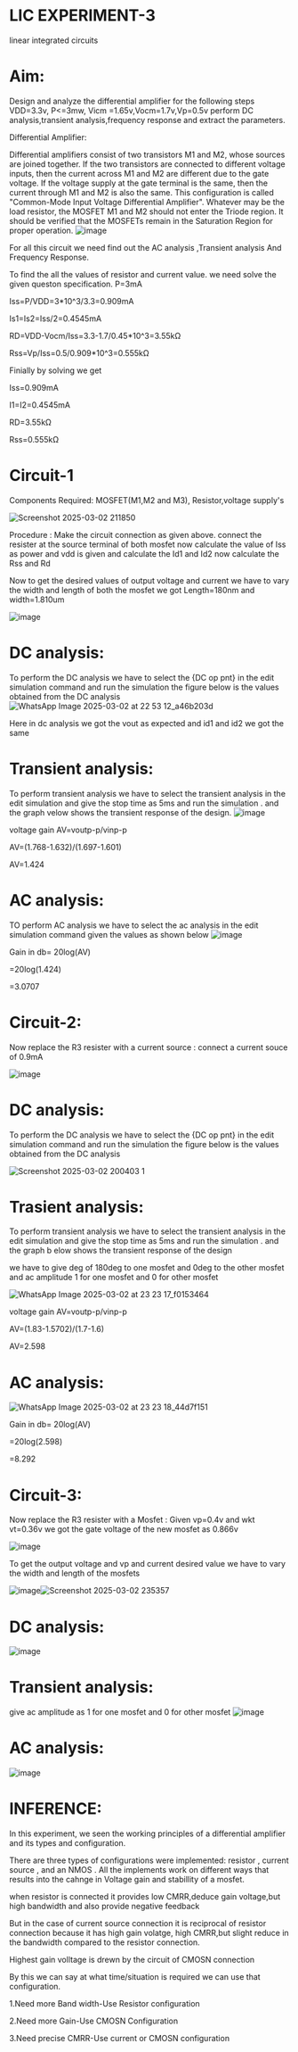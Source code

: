 # LIC EXPERIMENT-3
linear integrated circuits
# Aim:
Design and analyze the differential amplifier for the following steps VDD=3.3v, P<=3mw, Vicm =1.65v,Vocm=1.7v,Vp=0.5v perform DC analysis,transient analysis,frequency response and extract the parameters.

Differential Amplifier:

Differential amplifiers consist of two transistors M1 and M2, whose sources are joined together. If the two transistors are connected to different voltage inputs, then the current across M1 and M2 are different due to the gate voltage.
If the voltage supply at the gate terminal is the same, then the current through M1 and M2 is also the same. This configuration is called "Common-Mode Input Voltage Differential Amplifier".
Whatever may be the load resistor, the MOSFET M1 and M2 should not enter the Triode region. It should be verified that the MOSFETs remain in the Saturation Region for proper operation.
![image](https://github.com/user-attachments/assets/3c5dd8db-5be5-4177-aeb6-1e8dcb67f5c0)

For all this circuit we need find out the AC analysis ,Transient analysis And Frequency Response.

To find the all the values of resistor and current value. we need solve the given queston specification.
P=3mA

Iss=P/VDD=3*10^3/3.3=0.909mA

Is1=Is2=Iss/2=0.4545mA

RD=VDD-Vocm/Iss=3.3-1.7/0.45*10^3=3.55kΩ

Rss=Vp/Iss=0.5/0.909*10^3=0.555kΩ

Finially by solving we get

Iss=0.909mA

I1=I2=0.4545mA

RD=3.55kΩ

Rss=0.555kΩ


# Circuit-1
Components Required: MOSFET(M1,M2 and M3), Resistor,voltage supply's

![Screenshot 2025-03-02 211850](https://github.com/user-attachments/assets/93da95c8-e713-41e4-9a84-5bfd8340b150)

Procedure : Make the circuit connection as given above. connect the resister at the source terminal of both mosfet now calculate the value of Iss as power and vdd is given and calculate the Id1 and Id2 now calculate the Rss and Rd

Now to get the desired values of output voltage and current we have to vary the width and length of both the mosfet we got Length=180nm and width=1.810um

![image](https://github.com/user-attachments/assets/b98dddcc-52cd-4399-b805-8cfdf09220ef)

# DC analysis:
To perform the DC analysis we have to select the {DC op pnt} in the edit simulation command and run the simulation the figure below is the values obtained from the DC analysis
 ![WhatsApp Image 2025-03-02 at 22 53 12_a46b203d](https://github.com/user-attachments/assets/5d1b64f7-54f0-4fa9-becd-fb0ad1096ef7)

Here in dc analysis we got the vout as expected and id1 and id2 we got the same

# Transient analysis:
To perform transient analysis we have to select the transient analysis in the edit simulation and give the stop time as 5ms and run the simulation . and the graph velow shows the transient response of the design.
![image](https://github.com/user-attachments/assets/812e105b-93b8-472e-a969-91521b262dce)

voltage gain 
AV=voutp-p/vinp-p

AV=(1.768-1.632)/(1.697-1.601)

AV=1.424

# AC analysis:
TO perform AC analysis we have to select the ac analysis in the edit simulation command given the values as shown below
![image](https://github.com/user-attachments/assets/fb7e4769-8db7-43af-90e3-606e414762d3)

Gain in db= 20log(AV)

  =20log(1.424)
 
  =3.0707

  # Circuit-2:
  Now replace the R3 resister with a current source : connect a current souce of 0.9mA

  ![image](https://github.com/user-attachments/assets/18c83d5c-c212-40dd-8712-d38a2233c248)

# DC analysis:
To perform the DC analysis we have to select the {DC op pnt} in the edit simulation command and run the simulation the figure below is the values obtained from the DC analysis

![Screenshot 2025-03-02 200403 1](https://github.com/user-attachments/assets/ac6461fc-a913-48e3-b143-1241396432b2)

 # Trasient analysis:

 To perform transient analysis we have to select the transient analysis in the edit simulation and give the stop time as 5ms and run the simulation . and the graph b
 elow shows the transient response of the design

we have to give deg of 180deg to one mosfet and 0deg to the other mosfet and ac amplitude 1 for one mosfet and 0 for other mosfet

![WhatsApp Image 2025-03-02 at 23 23 17_f0153464](https://github.com/user-attachments/assets/f1ceccdc-96f4-4ed8-b5c8-383dcdcd5fbc)

voltage gain 
AV=voutp-p/vinp-p

AV=(1.83-1.5702)/(1.7-1.6)

AV=2.598

# AC analysis:
![WhatsApp Image 2025-03-02 at 23 23 18_44d7f151](https://github.com/user-attachments/assets/c788f6a1-c45c-472d-8566-5e8ff4e75518)

Gain in db= 20log(AV)

  =20log(2.598)

  =8.292

  # Circuit-3:
Now replace the R3 resister with a Mosfet : Given vp=0.4v and wkt vt=0.36v we got the gate voltage of the new mosfet as 0.866v

![image](https://github.com/user-attachments/assets/7dca4dc5-eefa-4e28-a761-768a5f4dabf8)

To get the output voltage and vp and current desired value we have to vary the width and length of the  mosfets

![image](https://github.com/user-attachments/assets/40e17f48-948d-4503-9d80-054e436129e6)![Screenshot 2025-03-02 235357](https://github.com/user-attachments/assets/028f12f7-7a55-4e24-b78d-42b621586501)

# DC analysis:
![image](https://github.com/user-attachments/assets/32cfbdb2-ff0c-4c97-a665-6730f90cce52)

# Transient analysis:
give ac amplitude as 1 for one mosfet and 0 for other mosfet
![image](https://github.com/user-attachments/assets/9469d8ce-e3e1-4541-af3a-cf5e3e77c5f3)

# AC analysis: 

![image](https://github.com/user-attachments/assets/4e00a952-9c8d-4cba-bcf4-9555b8251295)


# INFERENCE:
In this experiment, we seen the working principles of a differential amplifier and its types and configuration.

There are three types of configurations were implemented: resistor , current source , and an NMOS . All the implements work on different ways that results into the cahnge in Voltage gain and stabillity of a mosfet.

when resistor is connected it provides low CMRR,deduce gain voltage,but high bandwidth and also provide negative feedback

But in the case of current source connection it is reciprocal of resistor connection because it has high gain volatge, high CMRR,but slight reduce in the bandwidth compared to the resistor connection.

Highest gain volltage is drewn by the circuit of CMOSN connection

By this we can say at what time/situation is required we can use that configuration.

1.Need more Band width-Use Resistor configuration

2.Need more Gain-Use CMOSN Configuration

3.Need precise CMRR-Use current or CMOSN configuration













  













